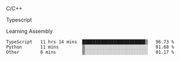 <p>C/C++</p>
<p> Typescript</p>
<p>Learning Assembly</p>

<!--START_SECTION:waka-->

```text
TypeScript   11 hrs 14 mins  ████████████████████████▒   96.73 %
Python       11 mins         ▒░░░░░░░░░░░░░░░░░░░░░░░░   01.68 %
Other        8 mins          ▒░░░░░░░░░░░░░░░░░░░░░░░░   01.17 %
```

<!--END_SECTION:waka-->
